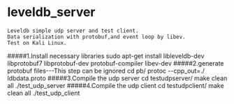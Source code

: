 leveldb_server
===============
    Leveldb simple udp server and test client.
    Data serialization with protobuf,and event loop by libev.
    Test on Kali Linux.

#####1.Install necessary libraries
    sudo apt-get install libleveldb-dev libprotobuf7 libprotobuf-dev protobuf-compiler libev-dev
#####2.generate protobuf files---This step can be ignored
    cd pb/
    protoc --cpp_out=./ ldbdata.proto
#####3.Compile the udp server
    cd testudpserver/
    make clean all
    ./test_udp_server
#####4.Compile the udp client
    cd testudpclient/
    make clean all
    ./test_udp_client

